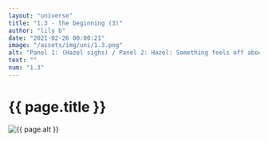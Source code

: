 ```yaml
--- 
layout: "universe" 
title: "1.3 - the beginning (3)" 
author: "lily b" 
date: "2021-02-26 00:00:21" 
image: "/assets/img/uni/1.3.png" 
alt: "Panel 1: (Hazel sighs) / Panel 2: Hazel: Something feels off about being, you know, a boy. I'd rather, um, be a girl, or something. / Panel 3: Hazel: I can't believe I just admitted that... / Panel 4: Robyn: You know, I always wanted a big sister!" 
text: "" 
num: "1.3" 
--- 
```

 
<h1>{{ page.title }}</h1> 
<img src="{{ site.baseurl }}{{ page.image }}" alt="{{ page.alt }}" title="{{ page.text }}"> 
